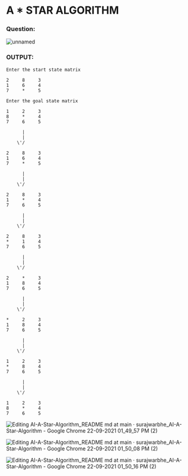 # A * STAR ALGORITHM

### Question: 
![unnamed](https://user-images.githubusercontent.com/67333590/134307338-0cf89d95-c00a-48a7-b0fb-27ba45dfe624.png)


### OUTPUT:

```
Enter the start state matrix 

2     8     3
1     6     4
7     *     5

Enter the goal state matrix

1     2     3
8     *     4
7     6     5

      |
      |
    \'/

2     8     3
1     6     4
7     *     5

      |
      |
    \'/

2     8     3
1     *     4
7     6     5

      |
      |
    \'/

2     8     3
*     1     4
7     6     5

      |
      |
    \'/

2     *     3
1     8     4
7     6     5

      |
      |
    \'/

*     2     3
1     8     4
7     6     5

      |
      |
    \'/

1     2     3
*     8     4
7     6     5

      |
      |
    \'/

1     2     3
8     *     4
7     6     5
```
![Editing AI-A-Star-Algorithm_README md at main · surajwarbhe_AI-A-Star-Algorithm - Google Chrome 22-09-2021 01_49_57 PM (2)](https://user-images.githubusercontent.com/67333590/134308818-00c9e7f4-d5c5-4911-bbb0-54d6dda58626.png)

![Editing AI-A-Star-Algorithm_README md at main · surajwarbhe_AI-A-Star-Algorithm - Google Chrome 22-09-2021 01_50_08 PM (2)](https://user-images.githubusercontent.com/67333590/134308740-98463168-b1cc-4ac1-a287-315a4382a7c2.png)

![Editing AI-A-Star-Algorithm_README md at main · surajwarbhe_AI-A-Star-Algorithm - Google Chrome 22-09-2021 01_50_16 PM (2)](https://user-images.githubusercontent.com/67333590/134308628-56f6dd63-13b2-4fab-9a13-e37354b49c5b.png)

